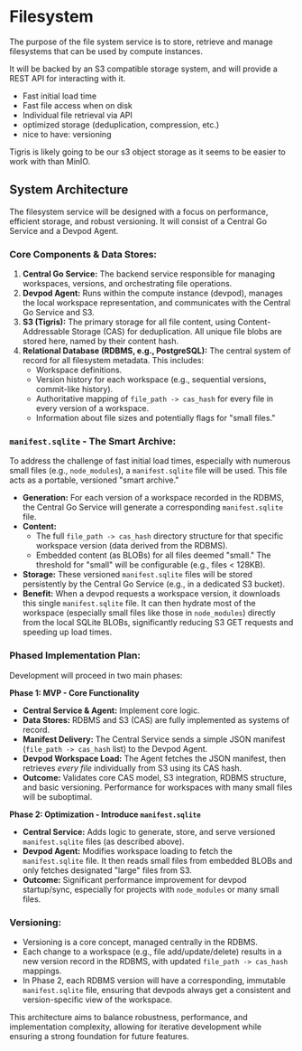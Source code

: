 # Filesystem

The purpose of the file system service is to store, retrieve and manage filesystems that can be used by compute instances.

It will be backed by an S3 compatible storage system, and will provide a REST API for interacting with it.

* Fast initial load time
* Fast file access when on disk
* Individual file retrieval via API
* optimized storage (deduplication, compression, etc.)
* nice to have: versioning


Tigris is likely going to be our s3 object storage as it seems to be easier to work with than MinIO.

## System Architecture

The filesystem service will be designed with a focus on performance, efficient storage, and robust versioning. It will consist of a Central Go Service and a Devpod Agent.

### Core Components & Data Stores:

1.  **Central Go Service:** The backend service responsible for managing workspaces, versions, and orchestrating file operations.
2.  **Devpod Agent:** Runs within the compute instance (devpod), manages the local workspace representation, and communicates with the Central Go Service and S3.
3.  **S3 (Tigris):** The primary storage for all file content, using Content-Addressable Storage (CAS) for deduplication. All unique file blobs are stored here, named by their content hash.
4.  **Relational Database (RDBMS, e.g., PostgreSQL):** The central system of record for all filesystem metadata. This includes:
    *   Workspace definitions.
    *   Version history for each workspace (e.g., sequential versions, commit-like history).
    *   Authoritative mapping of `file_path -> cas_hash` for every file in every version of a workspace.
    *   Information about file sizes and potentially flags for "small files."

### `manifest.sqlite` - The Smart Archive:

To address the challenge of fast initial load times, especially with numerous small files (e.g., `node_modules`), a `manifest.sqlite` file will be used. This file acts as a portable, versioned "smart archive."

*   **Generation:** For each version of a workspace recorded in the RDBMS, the Central Go Service will generate a corresponding `manifest.sqlite` file.
*   **Content:**
    *   The full `file_path -> cas_hash` directory structure for that specific workspace version (data derived from the RDBMS).
    *   Embedded content (as BLOBs) for all files deemed "small." The threshold for "small" will be configurable (e.g., files < 128KB).
*   **Storage:** These versioned `manifest.sqlite` files will be stored persistently by the Central Go Service (e.g., in a dedicated S3 bucket).
*   **Benefit:** When a devpod requests a workspace version, it downloads this single `manifest.sqlite` file. It can then hydrate most of the workspace (especially small files like those in `node_modules`) directly from the local SQLite BLOBs, significantly reducing S3 GET requests and speeding up load times.

### Phased Implementation Plan:

Development will proceed in two main phases:

**Phase 1: MVP - Core Functionality**
*   **Central Service & Agent:** Implement core logic.
*   **Data Stores:** RDBMS and S3 (CAS) are fully implemented as systems of record.
*   **Manifest Delivery:** The Central Service sends a simple JSON manifest (`file_path -> cas_hash` list) to the Devpod Agent.
*   **Devpod Workspace Load:** The Agent fetches the JSON manifest, then retrieves *every file* individually from S3 using its CAS hash.
*   **Outcome:** Validates core CAS model, S3 integration, RDBMS structure, and basic versioning. Performance for workspaces with many small files will be suboptimal.

**Phase 2: Optimization - Introduce `manifest.sqlite`**
*   **Central Service:** Adds logic to generate, store, and serve versioned `manifest.sqlite` files (as described above).
*   **Devpod Agent:** Modifies workspace loading to fetch the `manifest.sqlite` file. It then reads small files from embedded BLOBs and only fetches designated "large" files from S3.
*   **Outcome:** Significant performance improvement for devpod startup/sync, especially for projects with `node_modules` or many small files.

### Versioning:

*   Versioning is a core concept, managed centrally in the RDBMS.
*   Each change to a workspace (e.g., file add/update/delete) results in a new version record in the RDBMS, with updated `file_path -> cas_hash` mappings.
*   In Phase 2, each RDBMS version will have a corresponding, immutable `manifest.sqlite` file, ensuring that devpods always get a consistent and version-specific view of the workspace.

This architecture aims to balance robustness, performance, and implementation complexity, allowing for iterative development while ensuring a strong foundation for future features.
